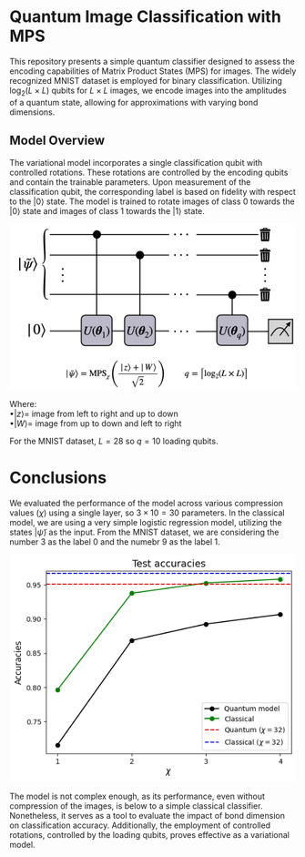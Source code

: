 # Quantum Image Classification with MPS

This repository presents a simple quantum classifier designed to assess the encoding capabilities of Matrix Product States (MPS) for images. The widely recognized MNIST dataset is employed for binary classification. Utilizing $\log_2(L\times L)$ qubits for $L\times L$ images, we encode images into the amplitudes of a quantum state, allowing for approximations with varying bond dimensions.

## Model Overview

The variational model incorporates a single classification qubit with controlled rotations. These rotations are controlled by the encoding qubits and contain the trainable parameters. Upon measurement of the classification qubit, the corresponding label is based on fidelity with respect to the $|0\rangle$ state. The model is trained to rotate images of class 0 towards the $|0\rangle$ state and images of class 1 towards the $|1\rangle$ state.

![Model](Model.png)

Where:\
$\bullet |z\rangle =$ image from left to right and up to down\
$\bullet |W\rangle =$ image from up to down and left to right

For the MNIST dataset, $L=28$ so $q=10$ loading qubits.

# Conclusions

We evaluated the performance of the model across various compression values ($\chi$) using a single layer, so $3\times10=30$ parameters. In the classical model, we are using a very simple logistic regression model, utilizing the states $|\tilde{\psi}\rangle$ as the input. From the MNIST dataset, we are considering the number 3 as the label 0 and the numebr 9 as the label 1.

![Numerics](num.png)

The model is not complex enough, as its performance, even without compression of the images, is below to a simple classical classifier. Nonetheless, it serves as a tool to evaluate the impact of bond dimension on classification accuracy. Additionally, the employment of controlled rotations, controlled by the loading qubits, proves effective as a variational model.
